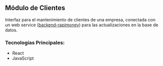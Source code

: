 ## Módulo de Clientes

Interfaz para el mantenimiento de clientes de una empresa, conectada con un web service ([backend-rapimoney](https://github.com/BeafLee/backend-rapimoney)) para las actualizaciones en la base de datos.

### Tecnologías Principales:
- React
- JavaScript

